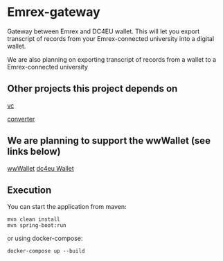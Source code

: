 # Emrex-gateway

Gateway between Emrex and DC4EU wallet. This will let you export transcript of records from your Emrex-connected university into a digital wallet. 

We are also planning on exporting transcript of records from a wallet to a Emrex-connected university

## Other projects this project depends on

[vc](https://github.com/dc4eu/vc/)

[converter](https://gitlab.govpart.de/dc4eu-converter/dc4eu-converter/)

## We are planning to support the wwWallet (see links below)

[wwWallet](https://demo.wwwallet.org/)
[dc4eu Wallet](https://wallet.dc4eu.eu/)

## Execution

You can start the application from maven:

```
mvn clean install
mvn spring-boot:run
```

or using docker-compose:

```
docker-compose up --build
```



